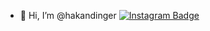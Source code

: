 - 👋 Hi, I’m @hakandinger
[![Instagram Badge](https://img.shields.io/badge/-Instagram-C13584?style=flat-quare&labelColor=C13584&logo=instagram&logoColor=white&link=link)](link)

